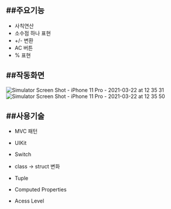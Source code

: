 ##주요기능
-------
* 사칙연산
* 소수점 하나 표현
* +/- 변환
* AC 버튼
* % 표현

##작동화면
--------
![Simulator Screen Shot - iPhone 11 Pro - 2021-03-22 at 12 35 31](https://user-images.githubusercontent.com/76856001/111938316-033b8480-8b0d-11eb-9389-081fa6b5a3c9.png)
![Simulator Screen Shot - iPhone 11 Pro - 2021-03-22 at 12 35 50](https://user-images.githubusercontent.com/76856001/111938320-03d41b00-8b0d-11eb-9197-af5a67ee38a5.png)

##사용기술
--------

* MVC 패턴

* UIKit

* Switch

* class -> struct 변화

* Tuple

* Computed Properties

* Acess Level


